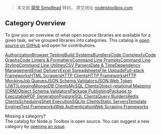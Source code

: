 > 本文由 [简悦 SimpRead](http://ksria.com/simpread/) 转码， 原文地址 [nodejstoolbox.com](https://nodejstoolbox.com/?utm_source=bestxtools.com)

Category Overview
-----------------

To give you an overview of what open source libraries are available for a given task, we've grouped libraries into categories. This catalog is [open source on GitHub](https://github.com/Maximization/nodejs-toolbox-catalog) and open for contributions.

[Authorization](/categories/authorization)[Browser Testing](/categories/browser-testing)[Build Systems](/categories/build-systems)[Bundlers](/categories/bundlers)[Code Complexity](/categories/code-complexity)[Code Graphs](/categories/code-graphs)[Code Linters & Formatters](/categories/code-linters)[Command Line Prompts](/categories/command-line-prompts)[Command Line Styling](/categories/command-line-styling)[Command Line Utilities](/categories/command-line-utilities)[CSV Parsers](/categories/csv-parsers)[Date & Time](/categories/date-and-time)[Dependency Management](/categories/dependency-management)[Email Delivery](/categories/email-delivery)[Excel Spreadsheets](/categories/excel-spreadsheets)[File Uploads](/categories/file-uploads)[Full-stack Frameworks](/categories/full-stack-frameworks)[HTML Scrapers](/categories/html-scrapers)[HTTP Clients](/categories/http-clients)[HTTP Frameworks](/categories/http-frameworks)[HTTP Mocking](/categories/http-mocking)[Job Queues](/categories/job-queues)[JSON Schema Validators](/categories/json-schema-validators)[JSON Web Token (JWT)](/categories/json-web-token)[Logging](/categories/logging)[MongoDB Clients](/categories/mongodb-clients)[MySQL Clients](/categories/mysql-clients)[Object-relational Mapping (ORM)](/categories/object-relational-mapping)[Object Schema Validators](/categories/object-schema-validators)[Package Publishing](/categories/package-publishing)[Package to Executable](/categories/package-to-executable)[PDF Generation](/categories/pdf-generation)[PostgreSQL Clients](/categories/postgresql-clients)[Query Builders](/categories/query-builders)[Redis Clients](/categories/redis-clients)[Scheduling](/categories/scheduling)[Shell Execution](/categories/shell-execution)[SQLite Clients](/categories/sqlite-clients)[Static Servers](/categories/static-servers)[Template Engines](/categories/template-engines)[Test Frameworks](/categories/test-frameworks)[Web Authentication](/categories/web-authentication)[Web Scraping Frameworks](/categories/web-scraping-frameworks)

Missing a category?  
The catalog for Node.js Toolbox is open source. You can suggest a new category by [opening an issue](https://github.com/Maximization/nodejs-toolbox-catalog/issues/new).